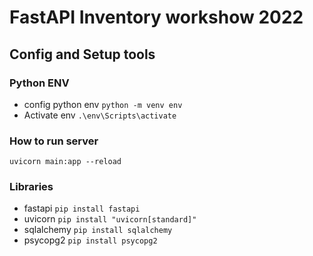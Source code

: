 # FastAPI Inventory workshow 2022

## Config and Setup tools
### Python ENV
* config python env
    `python -m venv env`
* Activate env
    `.\env\Scripts\activate`

### How to run server
`uvicorn main:app --reload`

### Libraries
* fastapi `pip install fastapi`
* uvicorn `pip install "uvicorn[standard]"`
* sqlalchemy `pip install sqlalchemy`
* psycopg2 `pip install psycopg2`